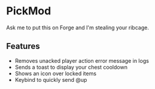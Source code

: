 # PickMod

Ask me to put this on Forge and I'm stealing your ribcage.

## Features

- Removes unacked player action error message in logs
- Sends a toast to display your chest cooldown
- Shows an icon over locked items
- Keybind to quickly send @up
